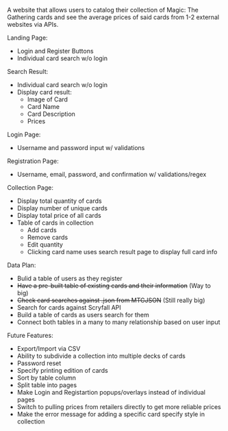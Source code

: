 A website that allows users to catalog their collection of Magic: The Gathering cards and see the average prices of said cards from 1-2 external websites via APIs.

Landing Page:
- Login and Register Buttons
- Individual card search w/o login

Search Result:
- Individual card search w/o login
- Display card result:
    - Image of Card
    - Card Name
    - Card Description
    - Prices

Login Page:
- Username and password input w/ validations

Registration Page:
- Username, email, password, and confirmation w/ validations/regex

Collection Page:
- Display total quantity of cards
- Display number of unique cards
- Display total price of all cards
- Table of cards in collection
    - Add cards
    - Remove cards
    - Edit quantity
    - Clicking card name uses search result page to display full card info

Data Plan:
- Bulid a table of users as they register
- ~~Have a pre-built table of existing cards and their information~~ (Way to big)
- ~~Check card searches against .json from MTGJSON~~ (Still really big)
- Search for cards against Scryfall API
- Build a table of cards as users search for them
- Connect both tables in a many to many relationship based on user input

Future Features:
- Export/Import via CSV
- Ability to subdivide a collection into multiple decks of cards
- Password reset
- Specify printing edition of cards
- Sort by table column
- Split table into pages
- Make Login and Registartion popups/overlays instead of individual pages
- Switch to pulling prices from retailers directly to get more reliable prices
- Make the error message for adding a specific card specify style in collection